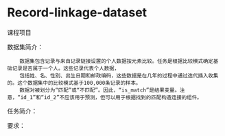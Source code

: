 # Record-linkage-dataset
课程项目

数据集简介：


        数据集包含记录与来自记录链接设置的个人数据按元素比较。任务是根据比较模式确定基础记录是否属于一个人。这些记录代表个人数据，
        包括姓、名、性别、出生日期和邮政编码，这些数据是在几年的过程中通过迭代插入收集的。这个数据集中的比较模式基于100,000条记录的样本。
        数据对被划分为“匹配”或“不匹配”。因此，“is_match”是结果变量。注意，“id_1”和“id_2”不应该用于预测，但可以用于根据找到的匹配构造连接的组件。


任务简介：

        
  
要求：

